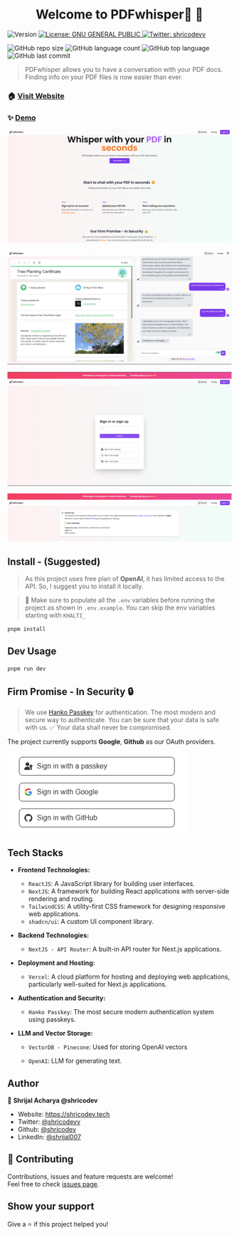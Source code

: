 <h1 align="center">Welcome to PDFwhisper🚀 👋</h1>
<p>
  <img alt="Version" src="https://img.shields.io/badge/version-0.1.0-blue.svg?cacheSeconds=2592000" />
  <a href="#" target="_blank">
    <img alt="License: GNU GENERAL PUBLIC" src="https://img.shields.io/badge/License-GNU GENERAL PUBLIC-yellow.svg" />
  </a>
  <a href="https://twitter.com/shricodevv" target="_blank">
    <img alt="Twitter: shricodevv" src="https://img.shields.io/twitter/follow/shricodevv.svg?style=social" />
  </a>
</p>

![GitHub repo size](https://img.shields.io/github/repo-size/shricodev/pdfwhisper-openai?style=plastic)
![GitHub language count](https://img.shields.io/github/languages/count/shricodev/pdfwhisper-openai?style=plastic)
![GitHub top language](https://img.shields.io/github/languages/top/shricodev/pdfwhisper-openai?style=plastic)
![GitHub last commit](https://img.shields.io/github/last-commit/shricodev/pdfwhisper-openai?color=red&style=plastic)

> PDFwhisper allows you to have a conversation with your PDF docs. Finding info on your PDF files is now easier than ever.

### 🏠 [Visit Website](https://pdfwhisper-openai.vercel.app)

### ✨ [Demo](https://pdfwhisper-openai.vercel.app)

![PDFwhisper HomePage](./public/images/readme-website-homepage.png)

![PDFwhisper Demo](./public/images/readme-pdf-chat.png)

![PDFwhisper Auth](./public/images/readme-auth.png)

![PDFwhisper Pricing Dialog](./public/images/readme-website-pricing-dialog.png)

## Install - (Suggested)

> As this project uses free plan of **OpenAI**, it has limited access to the API. So, I suggest you to install it locally.

> 🔴 Make sure to populate all the `.env` variables before running the project as shown in `.env.example`. You can skip the env variables starting with `KHALTI_`

```sh
pnpm install
```

## Dev Usage

```sh
pnpm run dev
```

## Firm Promise - In Security 🔒

> We use [Hanko Passkey](https://hanko.io) for authentication. The most modern and secure way to authenticate. You can be sure that your data is safe with us. ✅ Your data shall never be compromised.

The project currently supports **Google**, **Github** as our OAuth providers.

![PDFwhisper Login](./public/images/readme-website-oauth-providers.png)

## Tech Stacks

- **Frontend Technologies:**

  - `ReactJS`: A JavaScript library for building user interfaces.
  - `NextJS`: A framework for building React applications with server-side rendering and routing.
  - `TailwindCSS`: A utility-first CSS framework for designing responsive web applications.
  - `shadcn/ui`: A custom UI component library.

- **Backend Technologies:**

  - `NextJS - API Router`: A built-in API router for Next.js applications.

- **Deployment and Hosting:**

  - `Vercel`: A cloud platform for hosting and deploying web applications, particularly well-suited for Next.js applications.

- **Authentication and Security:**

  - `Hanko Passkey`: The most secure modern authentication system using passkeys.

- **LLM and Vector Storage:**

  - `VectorDB - Pinecone`: Used for storing OpenAI vectors

  - `OpenAI`: LLM for generating text.

## Author

👤 **Shrijal Acharya @shricodev**

- Website: https://shricodev.tech
- Twitter: [@shricodevv](https://twitter.com/shricodevv)
- Github: [@shricodev](https://github.com/shricodev)
- LinkedIn: [@shrijal007](https://linkedin.com/in/shrijal007)

## 🤝 Contributing

Contributions, issues and feature requests are welcome!<br />Feel free to check [issues page](https://github.com/shricodev/pdfwhisper-openai/issues).

## Show your support

Give a ⭐️ if this project helped you!
